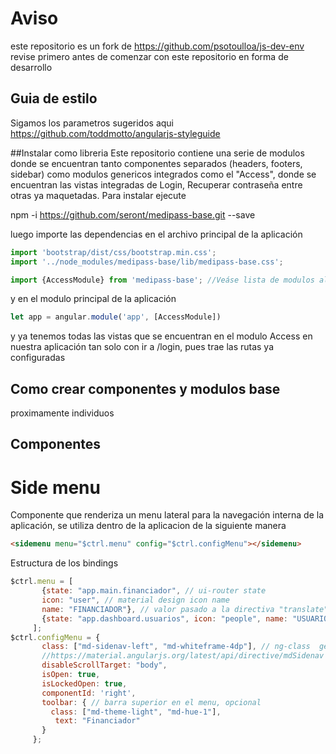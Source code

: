 # Aviso
este repositorio es un fork de 
https://github.com/psotoulloa/js-dev-env
revise primero antes de comenzar con este repositorio en forma de desarrollo

## Guia de estilo

Sigamos los parametros sugeridos aqui https://github.com/toddmotto/angularjs-styleguide

##Instalar como libreria
Este repositorio contiene una serie de modulos donde se encuentran tanto componentes separados (headers, footers, sidebar) 
como modulos genericos integrados como el "Access", donde se encuentran las vistas integradas de Login, Recuperar contraseña entre otras ya maquetadas.
Para instalar ejecute

npm -i https://github.com/seront/medipass-base.git --save

luego importe las dependencias en el archivo principal de la aplicación

```javascript
import 'bootstrap/dist/css/bootstrap.min.css';
import '../node_modules/medipass-base/lib/medipass-base.css';

import {AccessModule} from 'medipass-base'; //Veáse lista de modulos al final de esta documentación
```
y en el modulo principal de la aplicación
```javascript
let app = angular.module('app', [AccessModule])
```
y ya tenemos todas las vistas que se encuentran en el modulo Access en nuestra aplicación tan solo con ir a /login,
pues trae las rutas ya configuradas
## Como crear componentes y modulos base
proximamente individuos

## Componentes
# Side menu
Componente que renderiza un menu lateral para la navegación interna de la aplicación, se utiliza dentro de la aplicacion de la siguiente manera
```html
<sidemenu menu="$ctrl.menu" config="$ctrl.configMenu"></sidemenu>
```
Estructura de los bindings
```javascript
$ctrl.menu = [
       {state: "app.main.financiador", // ui-router state 
       icon: "user", // material design icon name
       name: "FINANCIADOR"}, // valor pasado a la directiva "translate" para mostrar
       {state: "app.dashboard.usuarios", icon: "people", name: "USUARIOS"}
     ];
$ctrl.configMenu = {
       class: ["md-sidenav-left", "md-whiteframe-4dp"], // ng-class  general
       //https://material.angularjs.org/latest/api/directive/mdSidenav
       disableScrollTarget: "body", 
       isOpen: true,
       isLockedOpen: true,
       componentId: 'right',
       toolbar: { // barra superior en el menu, opcional
         class: ["md-theme-light", "md-hue-1"],
          text: "Financiador"
       }
     };
```